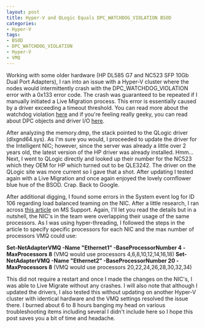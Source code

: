```yaml
---
layout: post
title: Hyper-V and QLogic Equals DPC_WATCHDOG_VIOLATION BSOD
categories:
- Hyper-V
tags:
- BSOD
- DPC_WATCHDOG_VIOLATION
- Hyper-V
- VMQ
---
```

Working with some older hardware (HP DL585 G7 and NC523 SFP 10Gb Dual Port Adapters), I ran into an issue with a Hyper-V cluster where the nodes would intermittently crash with the DPC_WATCHDOG_VIOLATION error with a 0x133 error code. The crash was guaranteed to be repeated if I manually initiated a Live Migration process. This error is essentially caused by a driver exceeding a timeout threshold. You can read more about the watchdog violation <a href="https://msdn.microsoft.com/en-us/library/windows/hardware/jj154556(v=vs.85).aspx" target="_blank">here</a> and if you're feeling really geeky, you can read about DPC objects and driver I/O <a href="https://msdn.microsoft.com/en-us/library/windows/hardware/ff544084(v=vs.85).aspx" target="_blank">here</a>.

After analyzing the memory.dmp, the stack pointed to the QLogic driver (dlxgnd64.sys). As I'm sure you would, I proceeded to update the driver for the Intelligent NIC; however, since the server was already a little over 2 years old, the latest version of the HP driver was already installed. Hmm... Next, I went to QLogic directly and looked up their number for the NC523 which they OEM for HP which turned out to be QLE3242. The driver on the QLogic site was more current so I gave that a shot. After updating I tested again with a Live Migration and once again enjoyed the lovely cornflower blue hue of the BSOD. Crap. Back to Google.

After additional digging, I found some errors in the System event log for ID 106 regarding load balanced teaming on the NIC. After a little research, I ran across <a href="https://support.microsoft.com/en-us/kb/2974384">this article</a> on MS Support. Again, I'll let you read the details but in a nutshell, the NIC's in the team were overlapping their usage of the same processors. As I was using hyper-threading, I followed the steps in the article to specify specific processors for each NIC and the max number of processors VMQ could use:

**Set-NetAdapterVMQ -Name "Ethernet1" -BaseProcessorNumber 4 -MaxProcessors 8** (VMQ would use processors 4,6,8,10,12,14,16,18)
**Set-NetAdapterVMQ -Name "Ethernet2" -BaseProcessorNumber 20 -MaxProcessors 8** (VMQ would use processors 20,22,24,26,28,30,32,34)

This did not require a restart and once I made the changes on the NIC's, I was able to Live Migrate without any crashes. I will also note that although I updated the drivers, I also tested this without updating on another Hyper-V cluster with identical hardware and the VMQ settings resolved the issue there. I burned about 6 to 8 hours banging my head on various troubleshooting items including several I didn't include here so I hope this post saves you a bit of time and headache.